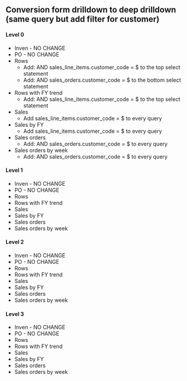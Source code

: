 ## Conversion form drilldown to deep drilldown (same query but add filter for customer)

#### Level 0

- Inven - NO CHANGE
- PO - NO CHANGE
- Rows
  - Add: AND sales_line_items.customer_code = $ to the top select statement
  - Add: AND sales_orders.customer_code = $ to the bottom select statement
- Rows with FY trend
  - Add: AND sales_line_items.customer_code = $ to the top select statement
- Sales
  - Add sales_line_items.customer_code = $ to every query
- Sales by FY
  - Add sales_line_items.customer_code = $ to every query
- Sales orders
  - Add: AND sales_orders.customer_code = $ to every query
- Sales orders by week
  - Add: AND sales_orders.customer_code = $ to every query

#### Level 1

- Inven - NO CHANGE
- PO - NO CHANGE
- Rows
- Rows with FY trend
- Sales
- Sales by FY
- Sales orders
- Sales orders by week

#### Level 2

- Inven - NO CHANGE
- PO - NO CHANGE
- Rows
- Rows with FY trend
- Sales
- Sales by FY
- Sales orders
- Sales orders by week

#### Level 3

- Inven - NO CHANGE
- PO - NO CHANGE
- Rows
- Rows with FY trend
- Sales
- Sales by FY
- Sales orders
- Sales orders by week
